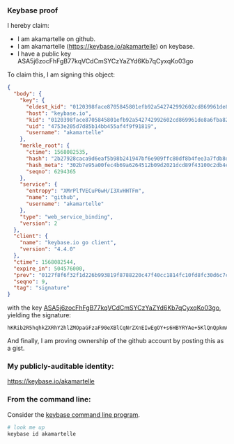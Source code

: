 ### Keybase proof

I hereby claim:

  * I am akamartelle on github.
  * I am akamartelle (https://keybase.io/akamartelle) on keybase.
  * I have a public key ASA5j6zocFhFgB77kqVCdCmSYCzYaZYd6Kb7qCyxqKo03go

To claim this, I am signing this object:

```json
{
  "body": {
    "key": {
      "eldest_kid": "0120398face8705845801efb92a542742992602cd869961de8a6fba82cb1a8aa34de0a",
      "host": "keybase.io",
      "kid": "0120398face8705845801efb92a542742992602cd869961de8a6fba82cb1a8aa34de0a",
      "uid": "4753e205d7d85b14bb455af4f9f91819",
      "username": "akamartelle"
    },
    "merkle_root": {
      "ctime": 1568082535,
      "hash": "2b27928caca9d6eaf5b98b241947bf6e909ffc80df8b4fee3a7fdb8d546d09150d3970276ac1cae6eda41375446f18eb0a3495fadbdb06088cbcc65b2d040d94",
      "hash_meta": "302b7e95a00fec4b69a6264512b09d2021dcd89f43100c2db4e1aee146301430",
      "seqno": 6294365
    },
    "service": {
      "entropy": "XMrPlfVECuP6wH/I3XvHHTFm",
      "name": "github",
      "username": "akamartelle"
    },
    "type": "web_service_binding",
    "version": 2
  },
  "client": {
    "name": "keybase.io go client",
    "version": "4.4.0"
  },
  "ctime": 1568082544,
  "expire_in": 504576000,
  "prev": "0127f8f6f32f1d226b993819f8788220c47f40cc1814fc10fd8fc30d6c7ceace",
  "seqno": 9,
  "tag": "signature"
}
```

with the key [ASA5j6zocFhFgB77kqVCdCmSYCzYaZYd6Kb7qCyxqKo03go](https://keybase.io/akamartelle), yielding the signature:

```
hKRib2R5hqhkZXRhY2hlZMOpaGFzaF90eXBlCqNrZXnEIwEgOY+s6HBYRYAe+5KlQnQpkmAs2GmWHeim+6gssaiqNN4Kp3BheWxvYWTESpcCCcQgASf49vMvHSJrmTgZ+HiCIMR/QMwYFPwQ/Y/DDWx86s7EIA0J8uOpvtPBPP7tVmUaOSIDewJXOFIpMqsd63qfBWIYAgHCo3NpZ8RAsvPMf/y9KP6F9E95fj6jeXHOAkrlZ5YLGwWmATGju27GMJI+F9BOy9+hBa90rO0Ddkfq782ghAzZEBwHPQFxA6hzaWdfdHlwZSCkaGFzaIKkdHlwZQildmFsdWXEIFz01DTRQTR2aXWMUIcxFlj7ljlCe95P8mEl2oWTGYOgo3RhZ80CAqd2ZXJzaW9uAQ==

```

And finally, I am proving ownership of the github account by posting this as a gist.

### My publicly-auditable identity:

https://keybase.io/akamartelle

### From the command line:

Consider the [keybase command line program](https://keybase.io/download).

```bash
# look me up
keybase id akamartelle
```
